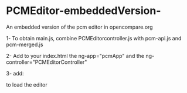 # PCMEditor-embeddedVersion-
An embedded version of the pcm editor in opencompare.org

1- To obtain main.js, combine PCMEditorcontroller.js with pcm-api.js and pcm-merged.js

2- Add to your index.html the ng-app="pcmApp" and the ng-controller="PCMEditorController"

3- add: <div editor-view></div> to load the editor 
